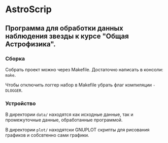 # AstroScrip
## Программа для обработки данных наблюдения звезды к курсе "Общая Астрофизика".

### Сборка
Собрать проект можно через Makefile. Достаточно написать в консоли: `make`.

Чтобы отключить логгер набор в Makefile убрать флаг компиляции `-DLOGGER`.

### Устройство
В директории `data/` находятся как исходные данные, так и промежуточные данные, обработанные программой.

В директории `plot/` находятски GNUPLOT скрипты для рисования графиков и собсвтенно сами графики.

